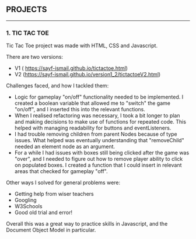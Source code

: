 ## PROJECTS

________________________________________________________


### 1. TIC TAC TOE

Tic Tac Toe project was made with HTML, CSS and Javascript. 

There are two versions: 
- V1 ( https://sayf-ismail.github.io/tictactoe.html)
- V2 (https://sayf-ismail.github.io/version1_2/tictactoeV2.html)

Challenges faced, and how I tackled them:

- Logic for gameplay "on/off" functionality needed to be implemented. I created a boolean variable that allowed me to "switch" the game "on/off", and I inserted this into the relevant functions.
- When I realised refactoring was necessary, I took a bit longer to plan and making decisions to make use of functions for repeated code. This helped with managing readability for buttons and eventListeners.
- I had trouble removing children from parent Nodes because of type issues. What helped was eventually understanding that "removeChild" needed an element node as an argument.
- For a while I had issues with boxes still being clicked after the game was "over", and I needed to figure out how to remove player ability to click on populated boxes. I created a function that I could insert in relevant areas that checked for gameplay "off".

Other ways I solved for general problems were:

- Getting help from wiser teachers 
- Googling
- W3Schools
- Good old trial and error!

Overall this was a great way to practice skills in Javascript, and the Document Object Model in particular.
